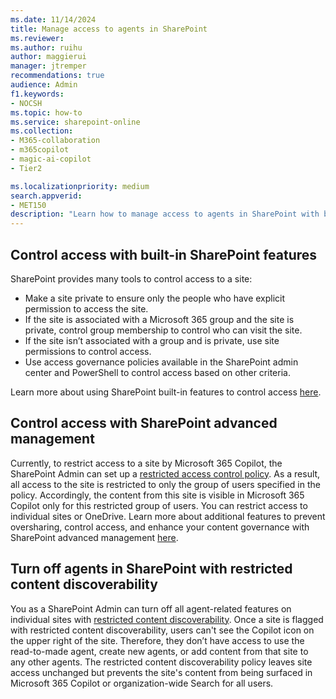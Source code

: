 ```yaml
---
ms.date: 11/14/2024
title: Manage access to agents in SharePoint
ms.reviewer: 
ms.author: ruihu
author: maggierui
manager: jtremper
recommendations: true
audience: Admin
f1.keywords:
- NOCSH
ms.topic: how-to
ms.service: sharepoint-online
ms.collection: 
- M365-collaboration
- m365copilot
- magic-ai-copilot
- Tier2

ms.localizationpriority: medium
search.appverid:
- MET150
description: "Learn how to manage access to agents in SharePoint with built-in SharePoint premission models, SharePoint advanced management features such as restricted access control, and restricted content discoverability."
---
```


## Control access with built-in SharePoint features

SharePoint provides many tools to control access to a site:
- Make a site private to ensure only the people who have explicit permission to access the site.
- If the site is associated with a Microsoft 365 group and the site is private, control group membership to control who can visit the site.
- If the site isn’t associated with a group and is private, use site permissions to control access.
- Use access governance policies available in the SharePoint admin center and PowerShell to control access based on other criteria.

Learn more about using SharePoint built-in features to control access [here](/sharepoint/sharepoint-copilot-best-practices#step-2---prevent-oversharing-and-control-access-with-sharepoint-and-onedrive).

## Control access with SharePoint advanced management

Currently, to restrict access to a site by Microsoft 365 Copilot, the SharePoint Admin can set up a [restricted access control policy](/sharepoint/restricted-access-control). As a result, all access to the site is restricted to only the group of users specified in the policy. Accordingly, the content from this site is visible in Microsoft 365 Copilot only for this restricted group of users. You can restrict access to individual sites or OneDrive. 
Learn more about additional features to prevent oversharing, control access, and enhance your content governance with SharePoint advanced management [here](/sharepoint/get-ready-copilot-sharepoint-advanced-management).

## Turn off agents in SharePoint with restricted content discoverability

You as a SharePoint Admin can turn off all agent-related features on individual sites with [restricted content discoverability](/sharepoint/restricted-access-control). Once a site is flagged with restricted content discoverability, users can't see the Copilot icon on the upper right of the site. Therefore, they don’t have access to use the read-to-made agent, create new agents, or add content from that site to any other agents. The restricted content discoverability policy leaves site access unchanged but prevents the site's content from being surfaced in Microsoft 365 Copilot or organization-wide Search for all users.  
